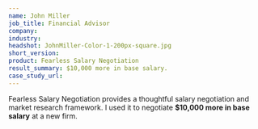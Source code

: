 ```yaml
---
name: John Miller
job_title: Financial Advisor
company: 
industry: 
headshot: JohnMiller-Color-1-200px-square.jpg
short_version: 
product: Fearless Salary Negotiation
result_summary: $10,000 more in base salary.
case_study_url: 
---
```


Fearless Salary Negotiation provides a thoughtful salary negotiation and market research framework. I used it to negotiate **$10,000 more in base salary** at a new firm.